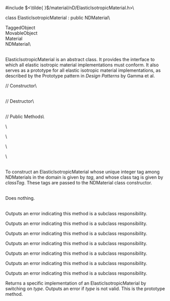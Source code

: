 \
\#include $<\tilde{ }$/material/nD/ElasticIsotropicMaterial.h$>$\

class ElasticIsotropicMaterial : public NDMaterial\

TaggedObject\
MovableObject\
Material\
NDMaterial\

\
ElasticIsotropicMaterial is an abstract class. It provides the interface
to which all elastic isotropic material implementations must conform. It
also serves as a prototype for all elastic isotropic material
implementations, as described by the Prototype pattern in *Design
Patterns* by Gamma et al.

// Constructor\

\
// Destructor\

\
// Public Methods\

\

\

\

\

\
To construct an ElasticIsotropicMaterial whose unique integer tag among
NDMaterials in the domain is given by *tag*, and whose class tag is
given by *classTag*. These tags are passed to the NDMaterial class
constructor.

\
Does nothing.

\
Outputs an error indicating this method is a subclass responsibility.

Outputs an error indicating this method is a subclass responsibility.

Outputs an error indicating this method is a subclass responsibility.

Outputs an error indicating this method is a subclass responsibility.

Outputs an error indicating this method is a subclass responsibility.

Outputs an error indicating this method is a subclass responsibility.

Outputs an error indicating this method is a subclass responsibility.

Returns a specific implementation of an ElasticIsotropicMaterial by
switching on *type*. Outputs an error if *type* is not valid. This is
the prototype method.

